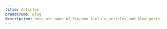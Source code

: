 ```yaml
---
title: Articles
breadcrumb: Blog
description: Here are some of Stephen Ajulu's articles and blog posts.
---
```

